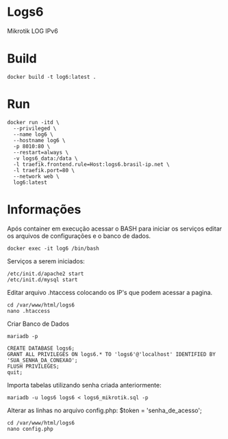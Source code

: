 # Logs6
 Mikrotik LOG IPv6

# Build
```
docker build -t log6:latest .
```

# Run
```
docker run -itd \
  --privileged \
  --name log6 \
  --hostname log6 \
  -p 8010:80 \
  --restart=always \
  -v logs6_data:/data \
  -l traefik.frontend.rule=Host:logs6.brasil-ip.net \
  -l traefik.port=80 \ 
  --network web \
  log6:latest
  ```
  
  # Informações
  Após container em execução acessar o BASH para iniciar os serviços editar os arquivos de configurações e o banco de dados.
  
  ```
  docker exec -it log6 /bin/bash
  ```
  Serviços a serem iniciados:
  ```
  /etc/init.d/apache2 start
  /etc/init.d/mysql start
  ```
  Editar arquivo .htaccess colocando os IP's que podem acessar a pagina.
  ```
  cd /var/www/html/logs6
  nano .htaccess
  ```
  Criar Banco de Dados
  ```
  mariadb -p
  ```
  ```
  CREATE DATABASE logs6;
  GRANT ALL PRIVILEGES ON logs6.* TO 'logs6'@'localhost' IDENTIFIED BY 'SUA_SENHA_DA_CONEXAO';
  FLUSH PRIVILEGES;
  quit;
  ```
  Importa tabelas utilizando senha criada anteriormente:
  ```
  mariadb -u logs6 logs6 < logs6_mikrotik.sql -p
  ```
  Alterar as linhas no arquivo config.php:
  $token = 'senha_de_acesso';
  ```
  cd /var/www/html/logs6
  nano config.php
  ```
  
